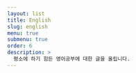 ```yaml
---
layout: list
title: English
slug: english
menu: true
submenu: true
order: 6
description: >
  평소에 하기 힘든 영어공부에 대한 글을 올립니다.
---
```

